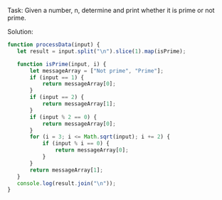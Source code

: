 Task: Given a number, n, determine and print whether it is prime or not prime.

Solution:
 ```javascript
 function processData(input) {
	let result = input.split("\n").slice(1).map(isPrime);

	function isPrime(input, i) {
		let messageArray = ["Not prime", "Prime"];
		if (input == 1) {
			return messageArray[0];
		}
		if (input == 2) {
			return messageArray[1];
		}
		if (input % 2 == 0) {
			return messageArray[0];
		}
		for (i = 3; i <= Math.sqrt(input); i += 2) {
			if (input % i == 0) {
				return messageArray[0];
			}
		}
		return messageArray[1];
	}
	console.log(result.join("\n"));
}
```
